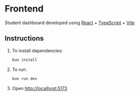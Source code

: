 # Frontend

Student dashboard developed using [React](https://react.dev/) + [TypeScript](https://www.typescriptlang.org/) + [Vite](https://vitejs.dev/)

## Instructions

1. To install dependencies:

   ```sh
   bun install
   ```

2. To run:

   ```sh
   bun run dev
   ```

3. Open [http://localhost:5173](http://localhost:5173)
